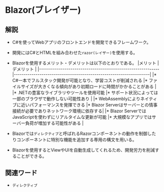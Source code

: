 # Blazor(ブレイザー)  
## 解説  
* C#を使ってWebアプリのフロントエンドを開発できるフレームワーク。

* 開発にはC#とHTMLを組み合わせた`razor(レイザー)`を使用する。

* Blazorを使用するメリット・デメリットは以下のとおりである。
|メリット                                                      |デメリット                                                            |
|-------------------------------------------------------------|---------------------------------------------------------------------|
|* C#一本でフルスタック開発が可能となり、学習コストが削減される    |* ファイルサイズが大きくなる傾向があり初期ロードに時間がかかることがある    |
|* .NETの豊富なライブラリやツールを使用可能                      |* サポート状況によっては一部のブラウザで動作しない可能性あり               |
|* WebAssemblyによりネイティブに近いパフォーマンスを発揮できる    |* Blazor Serverはサーバーとの情事接続が必要でありネットワーク環境に依存する|
|* Blazor ServerではJavaScriptを使わずにリアルタイムな更新が可能 |* 大規模なアプリではサーバー負荷が増加する可能性がある                     |

* Blazorでは`ディレクティブ`と呼ばれるRazorコンポーネントの動作を制御したりコンポーネントに特別な機能を追加する専用の構文を用いる。

* Blazorを使用するとViewやUIを自動生成してくれるため、開発労力を削減することができる。

## 関連ワード  
* `ディレクティブ`
